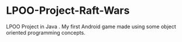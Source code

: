 # LPOO-Project-Raft-Wars
LPOO Project in Java . My first Android game made using some object oriented programming concepts.
